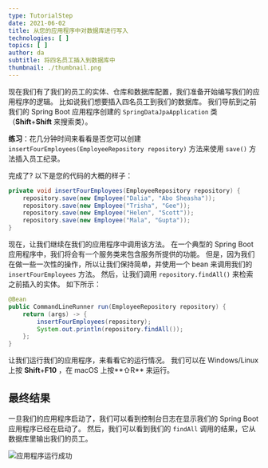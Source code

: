 ```yaml
---
type: TutorialStep
date: 2021-06-02
title: 从您的应用程序中对数据库进行写入
technologies: [ ]
topics: [ ]
author: da
subtitle: 将四名员工插入到数据库中
thumbnail: ./thumbnail.png
---
```


现在我们有了我们的员工的实体、仓库和数据库配置，我们准备开始编写我们的应用程序的逻辑。 比如说我们想要插入四名员工到我们的数据库。 我们导航到之前我们的 Spring Boot 应用程序创建的 `SpringDataJpaApplication` 类（**Shift**+**Shift** 来搜索类）。

**练习**：花几分钟时间来看看是否您可以创建 `insertFourEmployees(EmployeeRepository repository)` 方法来使用 `save()` 方法插入员工纪录。

完成了? 以下是您的代码的大概的样子：
```java
private void insertFourEmployees(EmployeeRepository repository) {
    repository.save(new Employee("Dalia", "Abo Sheasha"));
    repository.save(new Employee("Trisha", "Gee"));
    repository.save(new Employee("Helen", "Scott"));
    repository.save(new Employee("Mala", "Gupta"));
}
```

现在，让我们继续在我们的应用程序中调用该方法。 在一个典型的 Spring Boot 应用程序中，我们将会有一个服务类来包含服务所提供的功能。 但是，因为我们在做一些一次性的操作，所以让我们保持简单，并使用一个 bean 来调用我们的 `insertFourEmployees` 方法。 然后，让我们调用 `repository.findAll()` 来检索之前插入的实体。 如下所示：

```java
@Bean
public CommandLineRunner run(EmployeeRepository repository) {
    return (args) -> {
        insertFourEmployees(repository);
        System.out.println(repository.findAll());
    };
}
```

让我们运行我们的应用程序，来看看它的运行情况。 我们可以在 Windows/Linux 上按 **Shift**+**F10** ，在 macOS 上按**⇧R** 来运行。

## 最终结果
一旦我们的应用程序启动了，我们可以看到控制台日志在显示我们的 Spring Boot 应用程序已经在启动了。 然后，我们可以看到我们的 `findAll` 调用的结果，它从数据库里输出我们的员工。

![应用程序运行成功](./ApplicationRunSuccess.png)